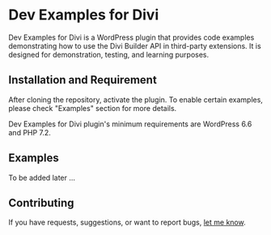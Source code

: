 # Dev Examples for Divi

Dev Examples for Divi is a WordPress plugin that provides code examples demonstrating how to use the Divi Builder API in third-party extensions. It is designed for demonstration, testing, and learning purposes.

## Installation and Requirement

After cloning the repository, activate the plugin. To enable certain examples, please check "Examples" section for more details.

Dev Examples for Divi plugin's minimum requirements are WordPress 6.6 and PHP 7.2.

## Examples

To be added later ...

## Contributing

If you have requests, suggestions, or want to report bugs, [let me know](https://github.com/ayubadiputra/dev-examples-for-divi/issues).
